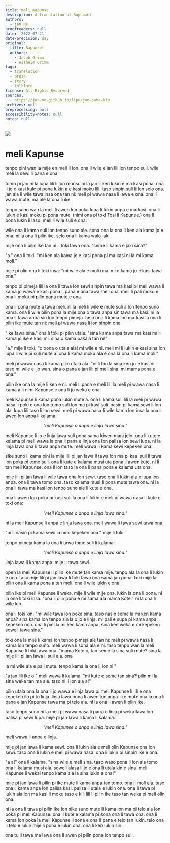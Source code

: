 ```yaml
---
title: meli Kapunse
description: A translation of Rapunzel
authors:
  - jan Ne
proofreaders: null
date: '2022-07-21'
date-precision: day
original:
  title: Rapunzel
  authors:
    - Jacob Grimm
    - Wilhelm Grimm
tags:
  - translation
  - prose
  - story
  - folklore
license: All Rights Reserved
sources:
  - https://jan-ne.github.io/lipu/jan-sama-Kin
archives: null
preprocessing: null
accessibility-notes: null
notes: null
---
```


![](https://jan-ne.github.io/lipu/jan-sama-Kin/meli_Kapunse.jpg)

# meli Kapunse

tenpo pini wan la mije en meli li lon. ona li wile e jan lili lon tenpo suli. wile meli la sewi li pana e ona.

tomo pi jan ni la lupa lili li lon monsi. ni la jan li ken lukin e ma kasi pona. ona li jo e kasi kule pi pona lukin a e kasi moku lili. taso sinpin suli li lon selo ona. jan ala li wile tawa insa ona tan ni: meli pi wawa nasa li lawa e ona. ona li wawa mute. ma ale la ona li ike.

tenpo suno wan la meli li awen lon poka lupa li lukin anpa e ma kasi. ona li lukin e kasi moku pi pona mute. (nimi ona pi toki Tosi li Kapunse.) ona li pona lukin li laso. meli li wile suli e ona.

wile ona li kama suli lon tenpo suno ale. sona ona la ona li ken ala kama jo e ona. ni la ona li pilin ike. selo ona li kama walo jaki.

mije ona li pilin ike tan ni li toki tawa ona. "seme li kama e jaki sina?"

"a." ona li toki. "mi ken ala kama jo e kasi pona pi ma kasi ni la mi kama moli."

mije pi olin ona li toki insa: "mi wile ala e moli ona. mi o kama jo e kasi tawa ona."

tenpo pi pimeja lili la ona li tawa lon sewi sinpin tawa ma kasi pi meli wawa li kama jo wawa e kasi pona li pana e ona tawa meli ona. meli li pali moku e ona li moku pi pilin pona mute e ona.

ona li pona mute a tawa meli. ni la meli li wile e mute suli a lon tenpo suno kama. ona li wile pilin pona la mije ona o tawa anpa sin tawa ma kasi. ni la ona li tawa anpa sin lon tenpo pimeja. taso ona li kama lon ma kasi la ona li pilin ike mute tan ni: meli pi wawa nasa li lon sinpin ona.

"ike tawa sina." ona li toki pi pilin utala. "sina kama anpa tawa ma kasi mi li kama jo ike e kasi mi. sina o kama pakala tan ni!"

"a." mije li toki. "o pona o utala ala! mi wile e ni. meli mi li lukin e kasi sina lon lupa li wile pi suli mute a. ona li kama moku ala e ona la ona li kama moli."

meli pi wawa nasa li kama pilin utala ala. "ni li lon la sina ken jo e kasi ni. taso mi wile e ijo wan. sina o pana e jan lili pi meli sina. mi mama pona e ona."

pilin ike ona la mije li ken e ni. meli li pana e meli lili la meli pi wawa nasa li kama a li nimi Kapunse e ona li jo weka e ona.

meli Kapunse li kama pona lukin mute a. ona li kama suli lili la meli pi wawa nasa li poki e ona lon tomo suli lon ma pi kasi suli. nasin pi kama sewi li lon ala. lupa lili taso li lon sewi. meli pi wawa nasa li wile kama lon insa la ona li awen lon anpa li kalama:

*<p style="text-align: center;">"meli Kapunse o anpa e linja lawa sina."</p>*

meli Kapunse li jo e linja lawa suli pona sama kiwen mani jelo. ona li kute e kalama pi meli wawa la ona li pana e linja ona lon palisa lon sewi lupa. ni la linja lawa ona li tawa anpa mute. meli wawa li kama sewi kepeken ona.

sike suno li kama pini la mije lili pi jan lawa li tawa lon ma pi kasi suli li tawa lon poka pi tomo suli. ona li kute e kalama musi uta pona li awen kute. ni li tan meli Kapunse. ona li lon taso la ona li pana pona e kalama uta ona.

mije lili pi jan lawa li wile tawa ona lon sewi. taso ona li lukin ala e lupa lon anpa. ona li tawa tomo ona. taso kalama musi li pona mute tawa ona. ni la ona li tawa ma kasi lon tenpo suno ale li kute e ona.

ona li awen lon poka pi kasi suli la ona li lukin e meli pi wawa nasa li kute e toki ona:

*<p style="text-align: center;">"meli Kapunse o anpa e linja lawa sina."</p>*

ni la meli Kapunse li anpa e linja lawa ona. meli wawa li tawa sewi tawa ona.

"ni li nasin pi kama sewi la mi o kepeken ona." mije li toki.

tenpo pimeja kama la ona li tawa tomo suli li kalama:

*<p style="text-align: center;">"meli Kapunse o anpa e linja lawa sina."</p>*

linja lawa li kama anpa. mije li tawa sewi.

open la meli Kapunse li pilin ike mute tan kama mije. tenpo ala la ona li lukin e ona. taso mije lili pi jan lawa li toki tawa ona sama jan pona. toki mije la pilin ona li kama pona a tan meli. ona li wile lukin e ona.

pilin ike pi meli Kapunse li weka. mije li wile mije ona. lukin la ona li pona. ni la ona li toki insa: "ona li olin pona e mi sama ala mama Kote." ni la ona li wile kin.

ona li toki kin. "mi wile tawa lon poka sina. taso nasin seme la mi ken kama anpa? sina kama lon tenpo sin la o jo e linja. mi pali e supa pi kama anpa kepeken ona. ona li pini la mi ken kama anpa. sina ken weka e mi kepeken soweli tawa sina."

toki ona la mije li kama lon tenpo pimeja ale tan ni: meli pi wawa nasa li kama lon tenpo suno. meli wawa li sona ala e ni. taso tenpo wan la meli Kapunse li toki tawa ona. "mama Kote o, tan seme la sina suli mute? sina la mije lili pi jan lawa li suli ala. ona

la mi wile ala e pali mute. tenpo kama la ona li lon ni."

"a jan lili ike o!" meli wawa li kalama. "mi kute e seme tan sina? pilin mi la sina weka tan ma ale. taso ni li lon ala a!"

pilin utala ona la ona li jo wawa e linja lawa pi meli Kapunse li lili e ona kepeken ilo pi tu linja. linja lawa pona li awen lon anpa. ike mute ona la ona li pana e jan Kapunse tawa ma pi telo ala. ni la ona li awen li pilin ike.

taso tenpo suno ni la meli pi wawa nasa li pana e linja pi weka lawa lon palisa pi sewi lupa. mije pi jan lawa li kama li kalama:

*<p style="text-align: center;">"meli Kapunse o anpa e linja lawa sina."</p>*

meli wawa li anpa e linja.

mije pi jan lawa li kama sewi. ona li lukin ala e meli olin Kapunse ona lon sewi. taso ona li lukin e meli pi wawa nasa. ona li lukin pi sinpin ike e ona.

"a a!" ona li kalama. "sina wile e meli sina. taso waso pona li lon ala tomo ona li kalama musi ala. soweli alasa li jo e ona li utala kin e sina. meli Kapunse li weka! tenpo kama ala la sina lukin e ona!"

mije pi jan lawa li pilin pi ike mute li kama anpa tan tomo. ona li moli ala. taso ona li kama anpa lon palisa kasi. palisa li utala e lukin ona. ona li tawa pi lukin ala lon ma kasi li moku taso e kili lili li pilin ike taso tan weka pi meli olin ona.

ni la ona li tawa pi pilin ike lon sike suno mute li kama lon ma pi telo ala lon poka pi meli Kapunse. ona li kute e kalama pi sona ona li tawa ona. ona li kama lon poka la meli Kapunse li sona e ona li pana e telo tan lukin. telo ona li telo e lukin mije li pona e lukin ona. ona li ken lukin sin.

ona tu li tawa ma lawa ona li awen pi pilin pona lon tenpo suli.